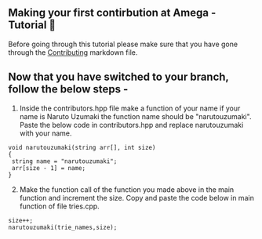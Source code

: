 ## Making your first contirbution at Amega - Tutorial 🤖

Before going through this tutorial please make sure that you have gone through the [Contributing](https://github.com/paraspatle-jpg/starter/blob/main/CONTRIBUTING.md) markdown file.

## Now that you have switched to your branch, follow the below steps -

1. Inside the contributors.hpp file make a function of your name if your name is Naruto Uzumaki the function name should be "narutouzumaki". Paste the below code in contributors.hpp and replace narutouzumaki with your name.

```
void narutouzumaki(string arr[], int size)
{
 string name = "narutouzumaki";
 arr[size - 1] = name;
}
```

2. Make the function call of the function you made above in the main function and increment the size. Copy and paste the code below in main function of file tries.cpp.

```
size++;
narutouzumaki(trie_names,size);
```
